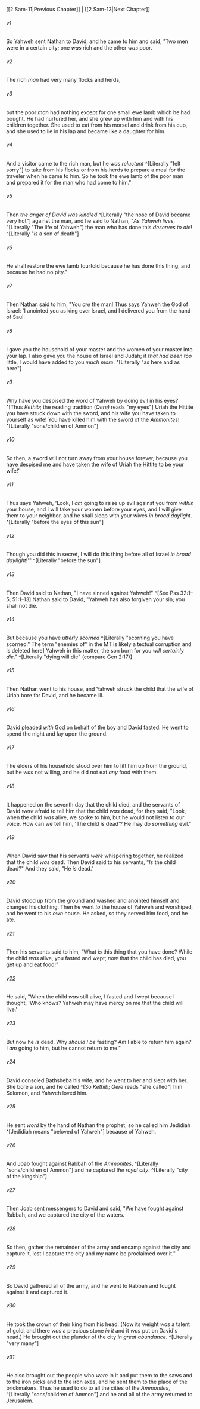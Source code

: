 ﻿---
aliases:
  - 2 Samuel 12
---

[[2 Sam-11|Previous Chapter]] | [[2 Sam-13|Next Chapter]]

###### v1
So Yahweh sent Nathan to David, and he came to him and said, "Two men were in a certain city; one _was_ rich and the other _was_ poor.

###### v2
The rich _man_ had very many flocks and herds,

###### v3
but the poor _man_ had nothing except for one small ewe lamb which he had bought. He had nurtured her, and she grew up with him and with his children together. She used to eat from his morsel and drink from his cup, and she used to lie in his lap and became like a daughter for him.

###### v4
And a visitor came to the rich man, but he _was reluctant_ ^[Literally "felt sorry"] to take from his flocks or from his herds to prepare a meal for the traveler when he came to him. So he took the ewe lamb of the poor man and prepared it for the man who had come to him."

###### v5
Then _the anger of David was kindled_ ^[Literally "the nose of David became very hot"] against the man, and he said to Nathan, "_As Yahweh lives_, ^[Literally "The life of Yahweh"] the man who has done this _deserves to die_! ^[Literally "_is_ a son of death"]

###### v6
He shall restore the ewe lamb fourfold because he has done this thing, and because he had no pity."

###### v7
Then Nathan said to him, "You _are_ the man! Thus says Yahweh the God of Israel: 'I anointed you as king over Israel, and I delivered you from the hand of Saul.

###### v8
I gave you the household of your master and the women of your master into your lap. I also gave you the house of Israel and Judah; if _that had been too_ little, I would have added to you _much more_. ^[Literally "as here and as here"]

###### v9
Why have you despised the word of Yahweh by doing evil in his eyes? ^[Thus _Kethib_; the reading tradition (_Qere)_ reads "my eyes"] Uriah the Hittite you have struck down with the sword, and his wife you have taken to yourself as wife! You have killed him with the sword of the _Ammonites_! ^[Literally "sons/children of Ammon"]

###### v10
So then, a sword will not turn away from your house forever, because you have despised me and have taken the wife of Uriah the Hittite to be your wife!'

###### v11
Thus says Yahweh, 'Look, I _am_ going to raise up evil against you from _within_ your house, and I will take your women before your eyes, and I will give them to your neighbor, and he shall sleep with your wives _in broad daylight_. ^[Literally "before the eyes of this sun"]

###### v12
Though you did this in secret, I will do this thing before all of Israel _in broad daylight_!'" ^[Literally "before the sun"]

###### v13
Then David said to Nathan, "I have sinned against Yahweh!" ^[See Pss 32:1–5; 51:1–13] Nathan said to David, "Yahweh has also forgiven your sin; you shall not die.

###### v14
But because you have _utterly scorned_ ^[Literally "scorning you have scorned." The term "enemies of" in the MT is likely a textual corruption and is deleted here] Yahweh in this matter, the son born for you _will certainly die_." ^[Literally "dying will die" (compare Gen 2:17)]

###### v15
Then Nathan went to his house, and Yahweh struck the child that the wife of Uriah bore for David, and he became ill.

###### v16
David pleaded _with_ God on behalf of the boy and David fasted. He went to spend the night and lay upon the ground.

###### v17
The elders of his household stood over him to lift him up from the ground, but he _was_ not willing, and he did not eat _any_ food with them.

###### v18
It happened on the seventh day that the child died, and the servants of David _were_ afraid to tell him that the child _was_ dead, for they said, "Look, when the child _was_ alive, we spoke to him, but he would not listen to our voice. How can we tell him, 'The child _is_ dead'? He may do _something_ evil."

###### v19
When David saw that his servants _were_ whispering together, he realized that the child _was_ dead. Then David said to his servants, "_Is_ the child dead?" And they said, "He _is_ dead."

###### v20
David stood up from the ground and washed and anointed himself and changed his clothing. Then he went _to_ the house of Yahweh and worshiped, and he went to his _own_ house. He asked, so they served him food, and he ate.

###### v21
Then his servants said to him, "What _is_ this thing that you have done? While the child _was_ alive, you fasted and wept; _now_ that the child has died, you get up and eat food!"

###### v22
He said, "When the child _was_ still alive, I fasted and I wept because I thought, 'Who knows? Yahweh may have mercy on me that the child will live.'

###### v23
But now he _is_ dead. Why _should I be_ fasting? _Am_ I able to return him again? I _am_ going to him, but he cannot return to me."

###### v24
David consoled Bathsheba his wife, and he went to her and slept with her. She bore a son, and he called ^[So _Kethib_; _Qere_ reads "she called"] him Solomon, and Yahweh loved him.

###### v25
He sent _word_ by the hand of Nathan the prophet, so he called him Jedidiah ^[Jedidiah means "beloved of Yahweh"] because of Yahweh.

###### v26
And Joab fought against Rabbah of the _Ammonites_, ^[Literally "sons/children of Ammon"] and he captured _the royal city_. ^[Literally "city of the kingship"]

###### v27
Then Joab sent messengers to David and said, "We have fought against Rabbah, and we captured the city of the waters.

###### v28
So then, gather the remainder of the army and encamp against the city and capture it, lest I capture the city and my name be proclaimed over it."

###### v29
So David gathered all of the army, and he went to Rabbah and fought against it and captured it.

###### v30
He took the crown of their king from his head. (Now its weight _was_ a talent of gold, and there _was_ a precious stone _in it_ and it _was_ put on David's head.) He brought out the plunder of the city _in great abundance_. ^[Literally "very many"]

###### v31
He also brought out the people who _were_ in it and put them to the saws and to the iron picks and to the iron axes, and he sent them to the place of the brickmakers. Thus he used to do to all the cities of the _Ammonites_, ^[Literally "sons/children of Ammon"] and he and all of the army returned to Jerusalem.